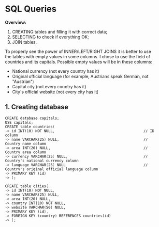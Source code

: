 # SQL Queries

**Overview:**
1. CREATING tables and filling it with correct data;
2. SELECTING to check if everything OK;
3. JOIN tables.

To properly see the power of INNER/LEFT/RIGHT JOINS it is better to use the tables with empty values in some columns.
I chose to use the field of countries and its capitals.
Possible empty values will be in these columns:
- National currency (not every country has it)
- Original official language (for example, Austrians speak German, not "Austrian")
- Capital city (not every country has it)
- City's official website (not every city has it)

## 1. Creating database

    CREATE database capitals;
    USE capitals;
    CREATE table countries(
    -> id INT(10) NOT NULL,                                         // ID column
    -> name VARCHAR(25) NULL,                                       // Country name column
    -> area INT(20) NULL,                                           // Country area column
    -> currency VARCHAR(25) NULL,                                   // Country's national currency column
    -> language VARCHAR(25) NULL                                    // Country's original official language column
    -> PRIMARY KEY (id)
    -> );
    
    CREATE table cities(
    -> id INT(10) NOT NULL,
    -> name VARCHAR(25) NULL,
    -> area INT(20) NULL,
    -> country INT(10) NOT NULL,
    -> website VARCHAR(50) NULL,
    -> PRIMARY KEY (id),
    -> FOREIGN KEY (country) REFERENCES countries(id)
    -> );
